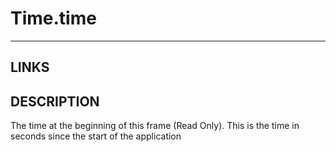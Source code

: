 # Time.time


---


## LINKS

[](https://docs.unity3d.com/ScriptReference/Time-time.html)



## DESCRIPTION

The time at the beginning of this frame (Read Only).
This is the time in seconds since the start of the application